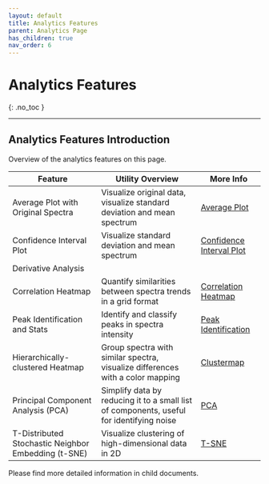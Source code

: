 ```yaml
---
layout: default
title: Analytics Features
parent: Analytics Page
has_children: true
nav_order: 6
---
```


# Analytics Features
{: .no_toc }

---

## Analytics Features Introduction

Overview of the analytics features on this page.

| Feature                                             | Utility Overview                                                                         | More Info    |
|-----------------------------------------------------|------------------------------------------------------------------------------------------|--------------|
| Average Plot with Original Spectra                  | Visualize original data, visualize standard deviation and mean spectrum                  | [Average Plot](Analytics_Features/Average_Plot/)             |
| Confidence Interval Plot                            | Visualize standard deviation and mean spectrum                                           | [Confidence Interval Plot](Analytics_Features/Confidence_Interval_Plot/)             |
| Derivative Analysis                                 |                                                                                          |              |
| Correlation Heatmap                                 | Quantify similarities between spectra trends in a grid format                            | [Correlation Heatmap](Analytics_Features/Correlation_Heatmap/)             |
| Peak Identification and Stats                       | Identify and classify peaks in spectra intensity                                         | [Peak Identification](Analytics_Features/Peak_Identification/)             |
| Hierarchically-clustered Heatmap                    | Group spectra with similar spectra, visualize differences with a color mapping           | [Clustermap](Analytics_Features/Clustermap/)             |
| Principal Component Analysis (PCA)                  | Simplify data by reducing it to a small list of components, useful for identifying noise | [PCA](Analytics_Features/Principal_Component_Analysis/)             |
| T-Distributed Stochastic Neighbor Embedding (t-SNE) | Visualize clustering of high-dimensional data in 2D                                      | [T-SNE](Analytics_Features/T-SNE/)             |

Please find more detailed information in child documents.